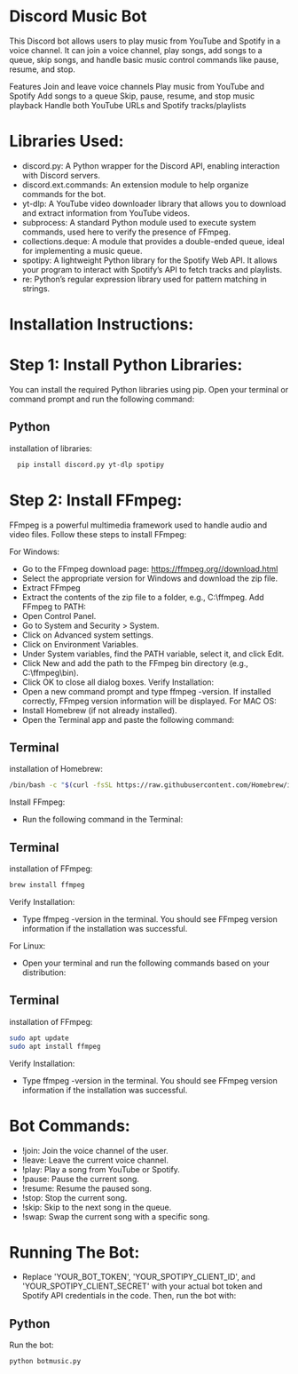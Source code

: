 
# Discord Music Bot

This Discord bot allows users to play music from YouTube and Spotify in a voice channel. It can join a voice channel, play songs, add songs to a queue, skip songs, and handle basic music control commands like pause, resume, and stop.

Features
Join and leave voice channels
Play music from YouTube and Spotify
Add songs to a queue
Skip, pause, resume, and stop music playback
Handle both YouTube URLs and Spotify tracks/playlists

# Libraries Used:

- discord.py: A Python wrapper for the Discord API, enabling interaction with Discord servers. 
- discord.ext.commands: An extension module to help organize commands for the bot.
 - yt-dlp: A YouTube video downloader library that allows you to download and extract information from YouTube videos.
 - subprocess: A standard Python module used to execute system commands, used here to verify the presence of FFmpeg.
 - collections.deque: A module that provides a double-ended queue, ideal for implementing a music queue.
 - spotipy: A lightweight Python library for the Spotify Web API. It allows your program to interact with Spotify’s API to fetch tracks and playlists.
 - re: Python’s regular expression library used for pattern matching in strings.

# Installation Instructions:

# Step 1: Install Python Libraries: 
You can install the required Python libraries using pip. Open your terminal or command prompt and run the following command:

## Python

installation of libraries:

```bash
  pip install discord.py yt-dlp spotipy
```

# Step 2: Install FFmpeg:
FFmpeg is a powerful multimedia framework used to handle audio and video files. Follow these steps to install FFmpeg:

For Windows: 

- Go to the FFmpeg download page: https://ffmpeg.org//download.html
- Select the appropriate version for Windows and download the zip file.
- Extract FFmpeg
- Extract the contents of the zip file to a folder, e.g., C:\ffmpeg.
Add FFmpeg to PATH:
- Open Control Panel.
- Go to System and Security > System.
- Click on Advanced system settings.
- Click on Environment Variables.
- Under System variables, find the PATH variable, select it, and click Edit.
- Click New and add the path to the FFmpeg bin directory (e.g., C:\ffmpeg\bin).
- Click OK to close all dialog boxes.
Verify Installation:
- Open a new command prompt and type ffmpeg -version. If installed correctly, FFmpeg version information will be displayed.
For MAC OS:
- Install Homebrew (if not already installed).
- Open the Terminal app and paste the following command:
## Terminal

installation of Homebrew:

```bash
/bin/bash -c "$(curl -fsSL https://raw.githubusercontent.com/Homebrew/install/HEAD/install.sh)
```
Install FFmpeg:
- Run the following command in the Terminal:
## Terminal

installation of FFmpeg:

```bash
brew install ffmpeg
```
Verify Installation:
- Type ffmpeg -version in the terminal. You should see FFmpeg version information if the installation was successful.

For Linux:
- Open your terminal and run the following commands based on your distribution:
## Terminal

installation of FFmpeg:

```bash
sudo apt update
sudo apt install ffmpeg
```
Verify Installation:
- Type ffmpeg -version in the terminal. You should see FFmpeg version information if the installation was successful.

# Bot Commands:
- !join: Join the voice channel of the user.
- !leave: Leave the current voice channel.
- !play: <URL or search query> Play a song from YouTube or Spotify.
- !pause: Pause the current song.
- !resume: Resume the paused song.
- !stop: Stop the current song.
- !skip: Skip to the next song in the queue.
- !swap: <YouTube URL or Spotify URL or song number> Swap the current song with a specific song.

# Running The Bot:
- Replace 'YOUR_BOT_TOKEN', 'YOUR_SPOTIPY_CLIENT_ID', and 'YOUR_SPOTIPY_CLIENT_SECRET' with your actual bot token and Spotify API credentials in the code. Then, run the bot with:
## Python

Run the bot:

```bash
python botmusic.py
```


